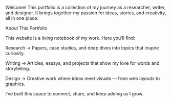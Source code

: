 Welcome! This portfolio is a collection of my journey as a researcher, writer, and designer.
It brings together my passion for ideas, stories, and creativity, all in one place.

 About This Portfolio

This website is a living notebook of my work.
Here you’ll find:

Research → Papers, case studies, and deep dives into topics that inspire curiosity.

 Writing → Articles, essays, and projects that show my love for words and storytelling.

 Design → Creative work where ideas meet visuals — from web layouts to graphics.

I’ve built this space to connect, share, and keep adding as I grow.
